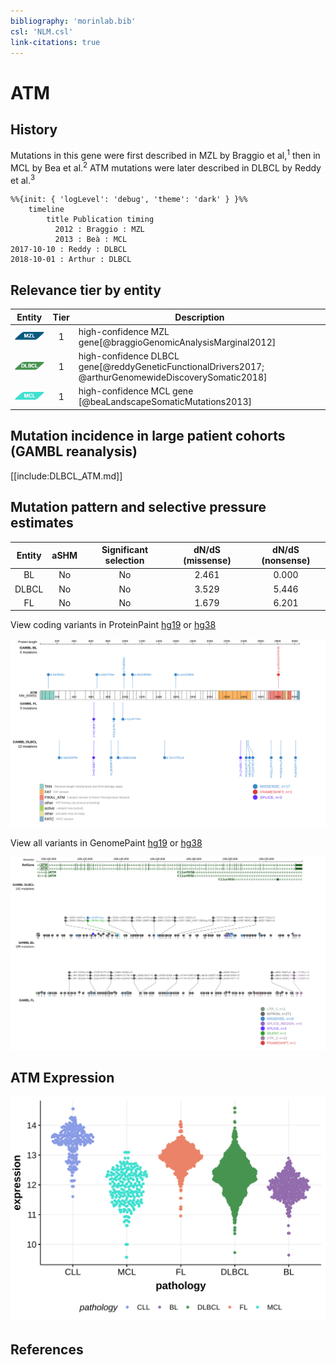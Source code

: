 ```yaml
---
bibliography: 'morinlab.bib'
csl: 'NLM.csl'
link-citations: true
---
```

# ATM

## History
Mutations in this gene were first described in MZL by Braggio et al,<sup>1</sup> then in MCL by Bea et al.<sup>2</sup> ATM mutations were later described in DLBCL by Reddy et al.<sup>3</sup>


```mermaid
%%{init: { 'logLevel': 'debug', 'theme': 'dark' } }%%
    timeline
        title Publication timing
          2012 : Braggio : MZL
          2013 : Beà : MCL
2017-10-10 : Reddy : DLBCL
2018-10-01 : Arthur : DLBCL
```

## Relevance tier by entity

|Entity|Tier|Description               |
|:------:|:----:|--------------------------|
|![MZL](images/icons/MZL_tier1.png)|1|high-confidence MZL gene[@braggioGenomicAnalysisMarginal2012]|
|![DLBCL](images/icons/DLBCL_tier1.png) |1   |high-confidence DLBCL gene[@reddyGeneticFunctionalDrivers2017; @arthurGenomewideDiscoverySomatic2018]|
|![MCL](images/icons/MCL_tier1.png)   |1   |high-confidence MCL gene  [@beaLandscapeSomaticMutations2013]|

## Mutation incidence in large patient cohorts (GAMBL reanalysis)

[[include:DLBCL_ATM.md]]

## Mutation pattern and selective pressure estimates

|Entity|aSHM|Significant selection|dN/dS (missense)|dN/dS (nonsense)|
|:------:|:----:|:---------------------:|:----------------:|:----------------:|
|BL    |No  |No                   |2.461           |0.000           |
|DLBCL |No  |No                   |3.529           |5.446           |
|FL    |No  |No                   |1.679           |6.201           |


View coding variants in ProteinPaint [hg19](https://morinlab.github.io/LLMPP/GAMBL/ATM_protein.html)  or [hg38](https://morinlab.github.io/LLMPP/GAMBL/ATM_protein_hg38.html)

![](images/proteinpaint/ATM_NM_000051.svg)

View all variants in GenomePaint [hg19](https://morinlab.github.io/LLMPP/GAMBL/ATM.html)  or [hg38](https://morinlab.github.io/LLMPP/GAMBL/ATM_hg38.html)

![](images/proteinpaint/ATM.svg)

## ATM Expression
![](images/gene_expression/ATM_by_pathology.svg)

## References


<!-- ORIGIN: braggioGenomicAnalysisMarginal2012 -->
<!-- DLBCL: reddyGeneticFunctionalDrivers2017 -->
<!-- MZL: braggioGenomicAnalysisMarginal2012 -->
<!-- MCL: beaLandscapeSomaticMutations2013 -->

